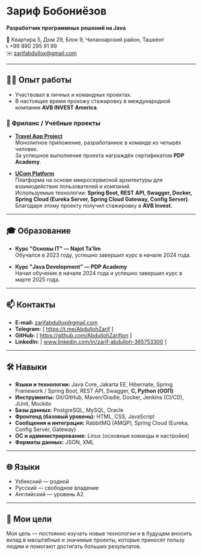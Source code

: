 # Зариф Бобониёзов  
**Разработчик программных решений на Java**

📍 Квартира 5, Дом 29, Блок 9, Чиланзарский район, Ташкент  
📞 +99 890 295 91 99  
✉️ zarifabdullox@gmail.com  

---

## 🧑‍💻 Опыт работы
- Участвовал в личных и командных проектах.  
- В настоящее время прохожу стажировку в международной компании **AVB INVEST America**.  

### 🚀 Фриланс / Учебные проекты
- **[Travel App Project](https://github.com/MuhammadaminAR/TravelAppProject.git)**  
  Монолитное приложение, разработанное в команде из четырёх человек.  
  За успешное выполнение проекта награждён сертификатом **PDP Academy**.  

- **[UCom Platform](https://github.com/AbdullohZarifjon/avb_invest_intern.git)**  
  Платформа на основе микросервисной архитектуры для взаимодействия пользователей и компаний.  
  Используемые технологии: **Spring Boot, REST API, Swagger, Docker, Spring Cloud (Eureka Server, Spring Cloud Gateway, Config Server)**.  
  Благодаря этому проекту получил стажировку в **AVB Invest**.  

---

## 🎓 Образование
- **Курс "Основы IT" — Najot Ta'lim**  
  Обучался в 2023 году, успешно завершил курс в начале 2024 года.  

- **Курс "Java Development" — PDP Academy**  
  Начал обучение в начале 2024 года и успешно завершил курс в марте 2025 года.  

---

## 📫 Контакты
- **E-mail:** zarifabdullox@gmail.com  
- **Telegram:** [ https://t.me/AbdullohZarif ]
- **GitHub:** [ https://github.com/AbdullohZarifjon ]  
- **LinkedIn:** [ www.linkedin.com/in/zarif-abdulloh-365753300 ]  

---

## 🛠 Навыки
- **Языки и технологии:** Java Core, Jakarta EE, Hibernate, Spring Framework / Spring Boot, REST API, Swagger, **C, Python (ООП)**  
- **Инструменты:** Git/GitHub, Maven/Gradle, Docker, Jenkins (CI/CD), JUnit, Mockito  
- **Базы данных:** PostgreSQL, MySQL, Oracle  
- **Фронтенд (базовый уровень):** HTML, CSS, JavaScript  
- **Сообщения и интеграция:** RabbitMQ (AMQP), Spring Cloud (Eureka, Config Server, Gateway)  
- **ОС и администрирование:** Linux (основные команды и настройки)  
- **Форматы данных:** JSON, XML  

---

## 🌐 Языки
- Узбекский — родной  
- Русский — свободное владение  
- Английский — уровень A2  

---

## 🎯 Мои цели
Моя цель — постоянно изучать новые технологии и в будущем вносить вклад в масштабные и значимые проекты, которые приносят пользу людям и помогают достигать больших результатов.  
